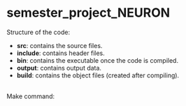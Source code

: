# semester_project_NEURON
Structure of the code:  
* **src**: contains the source files.  
* **include**: contains header files.  
* **bin**: contains the executable once the code is compiled.  
* **output**: contains output data.  
* **build**: contains the object files (created after compiling). 
<br />
Make command:
